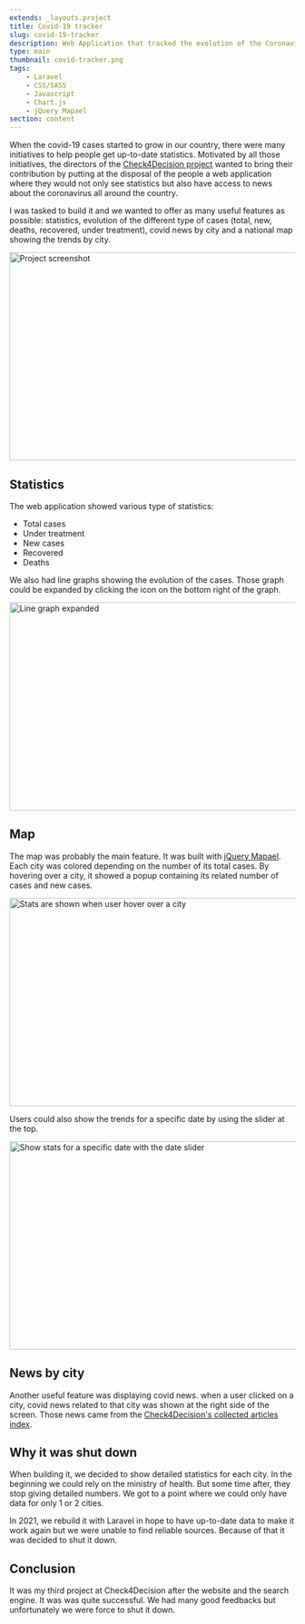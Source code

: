 ```yaml
---
extends: _layouts.project
title: Covid-19 tracker
slug: covid-19-tracker
description: Web Application that tracked the evolution of the Coronavirus pandemic in Senegal during the first wave. It had interactive tools, including maps, epidemic curves and other charts and graphics, which allowed users to track and explore the latest trends.
type: main
thumbnail: covid-tracker.png
tags:
    - Laravel
    - CSS/SASS
    - Javascript
    - Chart.js
    - jQuery Mapael
section: content
---
```


When the covid-19 cases started to grow in our country, there were many initiatives to help people get up-to-date statistics. Motivated by all those initiatives, the directors of the [Check4Decision project](https://check4decision.univ-thies.sn/) wanted to bring their contribution by putting at the disposal of the people a web application where they would not only see statistics but also have access to news about the coronavirus all around the country.

I was tasked to build it and we wanted to offer as many useful features as possible: statistics, evolution of the different type of cases (total, new, deaths, recovered, under treatment), covid news by city and a national map showing the trends by city.

<img
src="/assets/images/work/covid-tracker/covid-tracker-6.png"
alt="Project screenshot"
width="768"
height="367"
decoding="async">

## Statistics

The web application showed various type of statistics:

-   Total cases
-   Under treatment
-   New cases
-   Recovered
-   Deaths

We also had line graphs showing the evolution of the cases. Those graph could be expanded by clicking the icon on the bottom right of the graph.

<img
src="/assets/images/work/covid-tracker/covid-tracker-2.png"
alt="Line graph expanded"
width="768"
height="367"
loading="lazy"
decoding="async">

## Map

The map was probably the main feature. It was built with [jQuery Mapael](https://github.com/neveldo/jQuery-Mapael). Each city was colored depending on the number of its total cases. By hovering over a city, it showed a popup containing its related number of cases and new cases.

<img
src="/assets/images/work/covid-tracker/covid-tracker-4.png"
alt="Stats are shown when user hover over a city"
width="768"
height="367"
loading="lazy"
decoding="async">

Users could also show the trends for a specific date by using the slider at the top.

<img
src="/assets/images/work/covid-tracker/covid-tracker-5.png"
alt="Show stats for a specific date with the date slider"
width="768"
height="367"
loading="lazy"
decoding="async">

## News by city

Another useful feature was displaying covid news. when a user clicked on a city, covid news related to that city was shown at the right side of the screen. Those news came from the [Check4Decision's collected articles index](/work/news-search-engine).

## Why it was shut down

When building it, we decided to show detailed statistics for each city. In the beginning we could rely on the ministry of health. But some time after, they stop giving detailed numbers. We got to a point where we could only have data for only 1 or 2 cities.

In 2021, we rebuild it with Laravel in hope to have up-to-date data to make it work again but we were unable to find reliable sources. Because of that it was decided to shut it down.

## Conclusion

It was my third project at Check4Decision after the website and the search engine. It was was quite successful. We had many good feedbacks but unfortunately we were force to shut it down.

